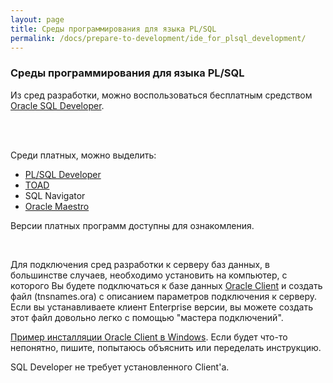 ```yaml
---
layout: page
title: Среды программирования для языка PL/SQL
permalink: /docs/prepare-to-development/ide_for_plsql_development/
---
```




### Среды программирования для языка PL/SQL


<p>Из сред разработки, можно воспользоваться бесплатным средством <a href="http://www.oracle.com/technetwork/developer-tools/sql-developer/downloads/index.html">Oracle SQL Developer</a>.

<br/><br/>

Среди платных, можно выделить:

<ul>

<li><a href="http://www.allroundautomations.com/plsqldev.html">PL/SQL Developer</a></li>
<li><a href="http://toadfororacle.com/index.jspa">TOAD</a></li>
<li>SQL Navigator</li>
<li><a href="http://www.sqlmaestro.com/products/oracle/maestro/">Oracle Maestro</a></li>
</ul>


Версии платных программ доступны для ознакомления. </p>

<br />

<p>Для подключения сред разработки к серверу баз данных, в большинстве случаев, необходимо установить на компьютер, с которого Вы будете подключаться к базе данных <a href="http://odba.ru/showthread.php?t=325">Oracle Client</a> и создать файл (tnsnames.ora) с описанием параметров подключения к серверу. Если вы устанавливаете клиент Enterprise версии, вы можете создать этот файл довольно легко с помощью "мастера подключений". </p>


<a href="http://odba.ru/showthread.php?t=325">Пример инсталляции Oracle Client в Windows</a>. Если будет что-то непонятно, пишите, попытаюсь объяснить или переделать инструкцию.

<p>SQL Developer не требует установленного Client'а.</p>
